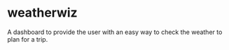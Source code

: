 # weatherwiz
A dashboard to provide the user with an easy way to check the weather to plan for a trip.
